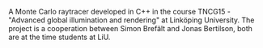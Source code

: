 A Monte Carlo raytracer developed in C++ in the course TNCG15 - "Advanced global illumination and rendering" at Linköping University.
The project is a cooperation between Simon Brefält and Jonas Bertilson, both are at the time students at LiU.
